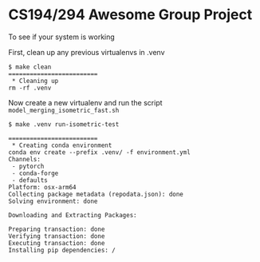 # CS194/294 Awesome Group Project

To see if your system is working

First, clean up any previous virtualenvs in .venv

```
$ make clean
=========================
 * Cleaning up
rm -rf .venv
```

Now create a new virtualenv and run the script `model_merging_isometric_fast.sh`

```
$ make .venv run-isometric-test

=========================
 * Creating conda environment
conda env create --prefix .venv/ -f environment.yml
Channels:
 - pytorch
 - conda-forge
 - defaults
Platform: osx-arm64
Collecting package metadata (repodata.json): done
Solving environment: done

Downloading and Extracting Packages:

Preparing transaction: done
Verifying transaction: done
Executing transaction: done
Installing pip dependencies: / 

```

